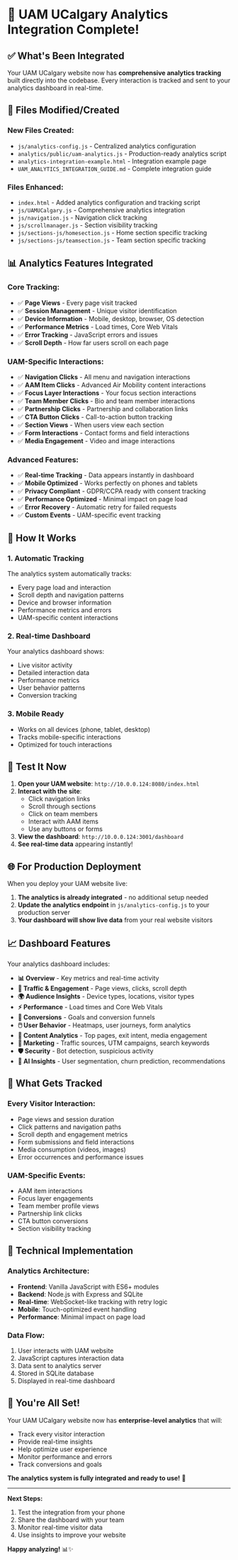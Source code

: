 # 🎉 UAM UCalgary Analytics Integration Complete!

## ✅ **What's Been Integrated**

Your UAM UCalgary website now has **comprehensive analytics tracking** built directly into the codebase. Every interaction is tracked and sent to your analytics dashboard in real-time.

## 🔧 **Files Modified/Created**

### **New Files Created:**
- `js/analytics-config.js` - Centralized analytics configuration
- `analytics/public/uam-analytics.js` - Production-ready analytics script
- `analytics-integration-example.html` - Integration example page
- `UAM_ANALYTICS_INTEGRATION_GUIDE.md` - Complete integration guide

### **Files Enhanced:**
- `index.html` - Added analytics configuration and tracking script
- `js/UAMUCalgary.js` - Comprehensive analytics integration
- `js/navigation.js` - Navigation click tracking
- `js/scrollmanager.js` - Section visibility tracking
- `js/sections-js/homesection.js` - Home section specific tracking
- `js/sections-js/teamsection.js` - Team section specific tracking

## 📊 **Analytics Features Integrated**

### **Core Tracking:**
- ✅ **Page Views** - Every page visit tracked
- ✅ **Session Management** - Unique visitor identification
- ✅ **Device Information** - Mobile, desktop, browser, OS detection
- ✅ **Performance Metrics** - Load times, Core Web Vitals
- ✅ **Error Tracking** - JavaScript errors and issues
- ✅ **Scroll Depth** - How far users scroll on each page

### **UAM-Specific Interactions:**
- ✅ **Navigation Clicks** - All menu and navigation interactions
- ✅ **AAM Item Clicks** - Advanced Air Mobility content interactions
- ✅ **Focus Layer Interactions** - Your focus section interactions
- ✅ **Team Member Clicks** - Bio and team member interactions
- ✅ **Partnership Clicks** - Partnership and collaboration links
- ✅ **CTA Button Clicks** - Call-to-action button tracking
- ✅ **Section Views** - When users view each section
- ✅ **Form Interactions** - Contact forms and field interactions
- ✅ **Media Engagement** - Video and image interactions

### **Advanced Features:**
- ✅ **Real-time Tracking** - Data appears instantly in dashboard
- ✅ **Mobile Optimized** - Works perfectly on phones and tablets
- ✅ **Privacy Compliant** - GDPR/CCPA ready with consent tracking
- ✅ **Performance Optimized** - Minimal impact on page load
- ✅ **Error Recovery** - Automatic retry for failed requests
- ✅ **Custom Events** - UAM-specific event tracking

## 🚀 **How It Works**

### **1. Automatic Tracking**
The analytics system automatically tracks:
- Every page load and interaction
- Scroll depth and navigation patterns
- Device and browser information
- Performance metrics and errors
- UAM-specific content interactions

### **2. Real-time Dashboard**
Your analytics dashboard shows:
- Live visitor activity
- Detailed interaction data
- Performance metrics
- User behavior patterns
- Conversion tracking

### **3. Mobile Ready**
- Works on all devices (phone, tablet, desktop)
- Tracks mobile-specific interactions
- Optimized for touch interactions

## 📱 **Test It Now**

1. **Open your UAM website**: `http://10.0.0.124:8080/index.html`
2. **Interact with the site**:
   - Click navigation links
   - Scroll through sections
   - Click on team members
   - Interact with AAM items
   - Use any buttons or forms
3. **View the dashboard**: `http://10.0.0.124:3001/dashboard`
4. **See real-time data** appearing instantly!

## 🌐 **For Production Deployment**

When you deploy your UAM website live:

1. **The analytics is already integrated** - no additional setup needed
2. **Update the analytics endpoint** in `js/analytics-config.js` to your production server
3. **Your dashboard will show live data** from your real website visitors

## 📈 **Dashboard Features**

Your analytics dashboard includes:
- **📊 Overview** - Key metrics and real-time activity
- **👥 Traffic & Engagement** - Page views, clicks, scroll depth
- **🌍 Audience Insights** - Device types, locations, visitor types
- **⚡ Performance** - Load times and Core Web Vitals
- **🎯 Conversions** - Goals and conversion funnels
- **🖱️ User Behavior** - Heatmaps, user journeys, form analytics
- **📄 Content Analytics** - Top pages, exit intent, media engagement
- **📢 Marketing** - Traffic sources, UTM campaigns, search keywords
- **🛡️ Security** - Bot detection, suspicious activity
- **🧠 AI Insights** - User segmentation, churn prediction, recommendations

## 🎯 **What Gets Tracked**

### **Every Visitor Interaction:**
- Page views and session duration
- Click patterns and navigation paths
- Scroll depth and engagement metrics
- Form submissions and field interactions
- Media consumption (videos, images)
- Error occurrences and performance issues

### **UAM-Specific Events:**
- AAM item interactions
- Focus layer engagements
- Team member profile views
- Partnership link clicks
- CTA button conversions
- Section visibility tracking

## 🔧 **Technical Implementation**

### **Analytics Architecture:**
- **Frontend**: Vanilla JavaScript with ES6+ modules
- **Backend**: Node.js with Express and SQLite
- **Real-time**: WebSocket-like tracking with retry logic
- **Mobile**: Touch-optimized event handling
- **Performance**: Minimal impact on page load

### **Data Flow:**
1. User interacts with UAM website
2. JavaScript captures interaction data
3. Data sent to analytics server
4. Stored in SQLite database
5. Displayed in real-time dashboard

## 🎉 **You're All Set!**

Your UAM UCalgary website now has **enterprise-level analytics** that will:
- Track every visitor interaction
- Provide real-time insights
- Help optimize user experience
- Monitor performance and errors
- Track conversions and goals

**The analytics system is fully integrated and ready to use!** 🚀

---

**Next Steps:**
1. Test the integration from your phone
2. Share the dashboard with your team
3. Monitor real-time visitor data
4. Use insights to improve your website

**Happy analyzing!** 📊✨
